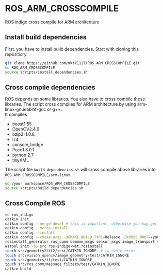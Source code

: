 # ROS_ARM_CROSSCOMPILE
ROS indigo cross compile for ARM architecture

## Install build dependencies
First. you have to install build dependencies.
Start with cloning this repositiory.
```bash
git clone https://github.com/mktk1117/ROS_ARM_CROSSCOMPILE.git
cd ROS_ARM_CROSSCOMPILE
source scripts/install_dependencies.sh
```

## Cross compile dependencies
ROS depends on some libraries.
You also have to cross compile these libraries.
The script cross compiles for ARM architecture by using arm-linux-gnueabihf-gcc or g++.  
It compiles
- boost1.55
- OpenCV2.4.9
- bzip2-1.0.6.
- lz4
- console_bridge
- Poco1.8.0.1
- python 2.7
- tinyXML

The script file `build_dependencies.sh` will cross compile above libraries into `ROS_ARM_CROSSCOMPILE/arm-linux`.
```bash
cd /your workspace/ROS_ARM_CROSSCOMPILE
source scripts/build_dependencies.sh
```

## Cross Compile ROS
```bash
cd ros_indigo
catkin init
catkin config --merge-devel # this is important, otherwise you may get weird linking errors
catkin config --merge-install
catkin config --install
catkin config --cmake-args -DCMAKE_BUILD_TYPE=Release -DCROSS_ROOT=/your ws/ROS_ARM_CROSSCOMPILE -DCMAKE_TOOLCHAIN_FILE=/your ws/ROS_ARM_CROSSCOMPILE/ros_indigo/rostoolchain.cmake
rosinstall_generator ros_comm common_msgs sensor_msgs image_transport vision_opencv tf --rosdistro indigo --deps --wet-only --tar > ros-indigo-wet.rosinstall
wstool init -j8 src ros-indigo-wet.rosinstall
touch src/geometry2/tf2/test/CATKIN_IGNORE  # to avoid error
touch src/vision_opencv/image_geometry/test/CATKIN_IGNORE
touch src/geometry/tf/test/CATKIN_IGNORE
touch src/ros_comm/message_filters/test/CATKIN_IGNORE
catkin build
```

